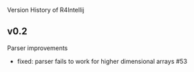 Version History of R4Intellij

## v0.2



Parser improvements

* fixed: parser fails to work for higher dimensional arrays #53

